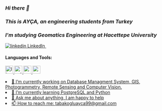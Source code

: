 ### *Hi there 👋*


### *This is AYÇA, an engineering students from Turkey* 


### *I'm studying Geomatics Engineering at Hacettepe University*

<p>
  <a href="https://www.linkedin.com/in/ay%C3%A7a-tabako%C4%9Flu-b33ab4195/" rel="nofollow noreferrer">
    <img src="https://i.stack.imgur.com/gVE0j.png" alt="linkedin"> LinkedIn
  </a> &nbsp;
  
  
<h4 align="left">Languages and Tools:</h4>
<p align="left"> <a href="https://www.linux.org/" target="_blank"> <img src="https://upload.wikimedia.org/wikipedia/commons/thumb/b/b0/NewTux.svg/800px-NewTux.svg.png" alt="linux" width="25" height="25"/> <a href="https://www.python.org" target="_blank"> <img src="https://camo.githubusercontent.com/91de473fa3f2f749a56effc3e64f1049d108251f/68747470733a2f2f75706c6f61642e77696b696d656469612e6f72672f77696b6970656469612f636f6d6d6f6e732f7468756d622f632f63332f507974686f6e2d6c6f676f2d6e6f746578742e7376672f37363870782d507974686f6e2d6c6f676f2d6e6f746578742e7376672e706e67" alt="python" width="25" 
href="https://www.postgresql.org" target="_blank"> <img src="https://www.mshowto.org/images/articles/2020/08/postgresql-logo.png" alt="postgresql" width="25" > <a href="https://ch.mathworks.com/products/matlab.html" target="_blank"> <img src="https://upload.wikimedia.org/wikipedia/commons/2/21/Matlab_Logo.png" alt="matlab" width="25"                                                        


- 🔭 I’m currently working on Database Managment System, GIS, Photogrammetry, Remote Sensing and Computer Vision. 
- 🌱 I’m currently learning PostgreSQL and Python 
- 💬 Ask me about anything, I am happy to help 
- 📫 How to reach me: tabakogluayca99@gmail.com


 


